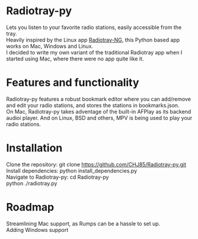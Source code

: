 # Radiotray-py
Lets you listen to your favorite radio stations, easily accessible from the tray.  
Heavily inspired by the Linux app [Radiotray-NG](https://github.com/ebruck/radiotray-ng), this Python based app works on Mac, Windows and Linux.  
I decided to write my own variant of the traditional Radiotray app when I started using Mac, where there were no app quite like it.  

# Features and functionality 
Radiotray-py features a robust bookmark editor where you can add/remove and edit your radio stations, and stores the stations in bookmarks.json.  
On Mac, Radiotray-py takes adventage of the built-in AFPlay as its backend audioi player. And on Linux, BSD and others, MPV is being used to play your radio stations.  

# Installation
Clone the repository: git clone https://github.com/CHJ85/Radiotray-py.git  
Install dependencies: python install_dependencies.py  
Navigate to Radiotray-py: cd Radiotray-py  
python ./radiotray.py  

# Roadmap
Streamlining Mac support, as Rumps can be a hassle to set up.  
Adding Windows support
